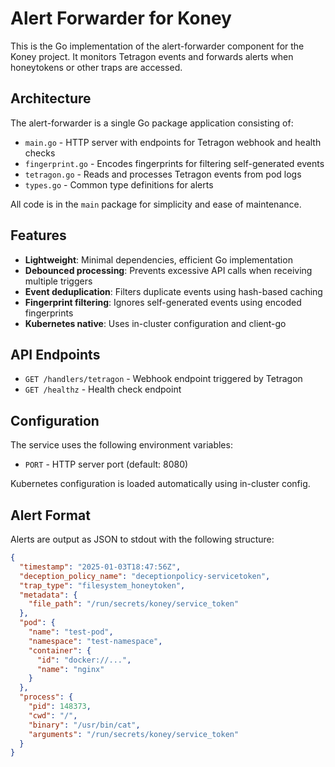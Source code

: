 # Alert Forwarder for Koney

This is the Go implementation of the alert-forwarder component for the Koney project. It monitors Tetragon events and forwards alerts when honeytokens or other traps are accessed.

## Architecture

The alert-forwarder is a single Go package application consisting of:

- `main.go` - HTTP server with endpoints for Tetragon webhook and health checks
- `fingerprint.go` - Encodes fingerprints for filtering self-generated events
- `tetragon.go` - Reads and processes Tetragon events from pod logs
- `types.go` - Common type definitions for alerts

All code is in the `main` package for simplicity and ease of maintenance.

## Features

- **Lightweight**: Minimal dependencies, efficient Go implementation
- **Debounced processing**: Prevents excessive API calls when receiving multiple triggers
- **Event deduplication**: Filters duplicate events using hash-based caching
- **Fingerprint filtering**: Ignores self-generated events using encoded fingerprints
- **Kubernetes native**: Uses in-cluster configuration and client-go

## API Endpoints

- `GET /handlers/tetragon` - Webhook endpoint triggered by Tetragon
- `GET /healthz` - Health check endpoint

## Configuration

The service uses the following environment variables:

- `PORT` - HTTP server port (default: 8080)

Kubernetes configuration is loaded automatically using in-cluster config.

## Alert Format

Alerts are output as JSON to stdout with the following structure:

```json
{
  "timestamp": "2025-01-03T18:47:56Z",
  "deception_policy_name": "deceptionpolicy-servicetoken",
  "trap_type": "filesystem_honeytoken",
  "metadata": {
    "file_path": "/run/secrets/koney/service_token"
  },
  "pod": {
    "name": "test-pod",
    "namespace": "test-namespace",
    "container": {
      "id": "docker://...",
      "name": "nginx"
    }
  },
  "process": {
    "pid": 148373,
    "cwd": "/",
    "binary": "/usr/bin/cat",
    "arguments": "/run/secrets/koney/service_token"
  }
}
```
